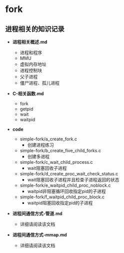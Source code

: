 # fork
## **进程相关的知识记录**

- **进程相关概述.md**
  - 进程和程序
  - MMU
  - 虚拟内存地址
  - 进程控制块
  - 父子进程
  - 僵尸进程、孤儿进程
  
- **C-相关函数.md**
  - fork
  - getpid
  - wait
  - waitpid
  
- **code**
  
  - simple-fork/a_create_fork.c
    - 创建进程练习
  - simple-fork/b_create_five_child_forks.c
    - 创建多进程
  - simple-fork/c_wait_child_process.c
    - wait阻塞回收子进程
  - simple-fork/d_create_proc_wait_check_status.c
    - wait阻塞回收子进程并且检查子进程返回的状态
  - simple-fork/e_waitpid_child_proc_noblock.c
    - waitpid非阻塞循环回收指定pid的子进程
  - simple-fork/f_waitpid_child_proc_block.c
    - waitpid阻塞回收指定pid的子进程
    
    

- **进程间通信方式-管道.md**
  - 详细请阅读该文档



- **进程间通信方式-mmap.md**
  - 详细请阅读该文档

